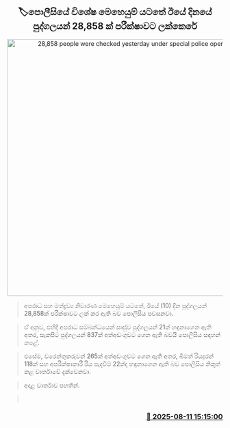 <p align='center'><b><h2 align='center' title='28,858 people were checked yesterday under special police operations'>🏷පොලීසියේ විශේෂ මෙහෙයුම් යටතේ ඊ​යේ දිනයේ පුද්ගලයන් 28,858 ක් පරීක්ෂාවට ලක්කෙරේ</h2></b></p>
<p align='center'><img src='https://helakuru.sgp1.cdn.digitaloceanspaces.com/esana/images/lib/srilanka-police[1].jpg' width='600' alt='28,858 people were checked yesterday under special police operations'></p>

> අපරාධ සහ මත්ද්‍රව්‍ය නිවාරණ මෙහෙයුම් යටතේ, ඊයේ (10) දින පුද්ගලයන් 28,858ක් පරීක්ෂාවට ලක් කර ඇති බව පොලිසිය පවසනවා.

> ඒ අනුව, එහිදී අපරාධ සම්බන්ධයෙන් සෘජුව පුද්ගලයන් 21ක් හඳුනාගෙන ඇති අතර, සැකපිට පුද්ගලයන් 837ක් අත්අඩංගුවට ගෙන ඇති බවයි පොලිසිය සඳහන් කළේ.

> එසේම, වරෙන්තුකරුවන් 265ක් අත්අඩංගුවට ගෙන ඇති අතර, බීමත් රියදුරන් 118ක් සහ අපරික්ෂාකාරී රිය පැදවීම් 22ක්ද හඳුනාගෙන ඇති බව පොලිසිය නිකුත් කළ වාර්තාවේ දැක්වෙනවා.

> අදාළ වාර්තාව පහතින්.

>  



<h3 align='right'><a href='https://www.helakuru.lk/esana/p/112599/'>📅 2025-08-11 15:15:00</a></h3>
